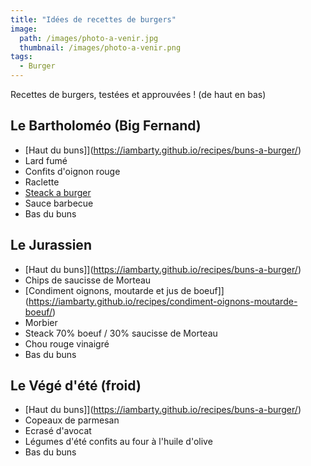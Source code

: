 ```yaml
---
title: "Idées de recettes de burgers"
image: 
  path: /images/photo-a-venir.jpg
  thumbnail: /images/photo-a-venir.png
tags:
  - Burger
---
```


Recettes de burgers, testées et approuvées !
(de haut en bas)

## Le Bartholoméo (Big Fernand)

* [Haut du buns]](https://iambarty.github.io/recipes/buns-a-burger/)
* Lard fumé
* Confits d'oignon rouge
* Raclette
* [Steack a burger](https://iambarty.github.io/recipes/steacks-a-burger/)
* Sauce barbecue
* Bas du buns

## Le Jurassien

* [Haut du buns]](https://iambarty.github.io/recipes/buns-a-burger/)
* Chips de saucisse de Morteau
* [Condiment oignons, moutarde et jus de boeuf]](https://iambarty.github.io/recipes/condiment-oignons-moutarde-boeuf/)
* Morbier
* Steack 70% boeuf / 30% saucisse de Morteau 
* Chou rouge vinaigré
* Bas du buns

## Le Végé d'été (froid)

* [Haut du buns]](https://iambarty.github.io/recipes/buns-a-burger/)
* Copeaux de parmesan
* Ecrasé d'avocat
* Légumes d'été confits au four à l'huile d'olive
* Bas du buns